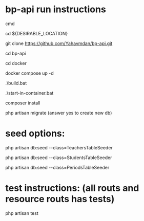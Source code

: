 # bp-api run instructions

cmd

cd ${DESIRABLE_LOCATION}

git clone https://github.com/Yahavmdan/bp-api.git

cd bp-api

cd docker

docker compose up -d

.\build.bat

.\start-in-container.bat

composer install

php artisan migrate (answer yes to create new db)


# seed options:

php artisan db:seed --class=TeachersTableSeeder

php artisan db:seed --class=StudentsTableSeeder

php artisan db:seed --class=PeriodsTableSeeder

# test instructions: (all routs and resource routs has tests)

php artisan test
